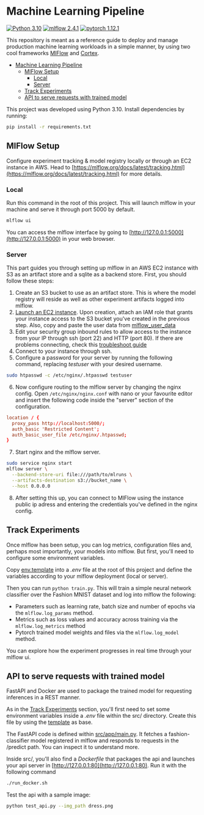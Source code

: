 # Machine Learning Pipeline

[![Python 3.10](https://img.shields.io/badge/python-3.10-blue.svg)](https://www.python.org/downloads/release/python-3100/)
[![mlflow 2.4.1](https://img.shields.io/badge/mlflow-2.4.1-lightblue.svg)](https://mlflow.org/docs/2.4.1/index.html)
[![pytorch 1.12.1](https://img.shields.io/badge/pytorch-1.12-red.svg)](https://pytorch.org/docs/1.12/)

This repository is meant as a reference guide to deploy and manage production machine learning workloads in a simple manner, by using two cool frameworks [MlFlow](https://mlflow.org/docs/latest/index.html) and [Cortex](https://docs.cortexlabs.com/).

- [Machine Learning Pipeline](#machine-learning-pipeline)
  - [MlFlow Setup](#mlflow-setup)
    - [Local](#local)
    - [Server](#server)
  - [Track Experiments](#track-experiments)
  - [API to serve requests with trained model](#api-to-serve-requests-with-trained-model)

This project was developed using Python 3.10. Install dependencies by running:

```bash
pip install -r requirements.txt
```

## MlFlow Setup

Configure experiment tracking & model registry locally or through an EC2 instance in AWS. Head to [https://mlflow.org/docs/latest/tracking.html](https://mlflow.org/docs/latest/tracking.html) for more details.

### Local

Run this command in the root of this project. This will launch mlflow in your machine and serve it through port 5000 by default.

```bash
mlflow ui
```

You can access the mlflow interface by going to [http://127.0.0.1:5000](http://127.0.0.1:5000) in your web browser.

### Server

This part guides you through setting up mlflow in an AWS EC2 instance with S3 as an artifact store and a sqlite as a backend store. First, you should follow these steps:

1. Create an S3 bucket to use as an artifact store. This is where the model registry will reside as well as other experiment artifacts logged into mlflow.
2. [Launch an EC2 instance](https://docs.aws.amazon.com/AWSEC2/latest/UserGuide/EC2_GetStarted.html). Upon creation, attach an IAM role that grants your instance access to the S3 bucket you've created in the previous step. Also, copy and paste the user data from [mlflow_user_data](mlflow_user_data.sh)
3. Edit your security group inbound rules to allow access to the instance from your IP through ssh (port 22) and HTTP (port 80). If there are problems connecting, check this [troubleshoot guide](https://docs.aws.amazon.com/AWSEC2/latest/UserGuide/TroubleshootingInstancesConnecting.html)
4. Connect to your instance through ssh.
5. Configure a password for your server by running the following command, replacing *testuser* with your desired username.
  
```bash
sudo htpasswd -c /etc/nginx/.htpasswd testuser
```

6. Now configure routing to the mlflow server by changing the nginx config. Open `/etc/nginx/nginx.conf` with nano or your favourite editor and insert the following code inside the "server" section of the configuration.
   
```conf
location / {
  proxy_pass http://localhost:5000/;
  auth_basic 'Restricted Content';
  auth_basic_user_file /etc/nginx/.htpasswd;
}
```

7. Start nginx and the mlflow server.

```bash
sudo service nginx start
mlflow server \
  --backend-store-uri file:///path/to/mlruns \
  --artifacts-destination s3://bucket_name \
  --host 0.0.0.0
```

8. After setting this up, you can connect to MlFlow using the instance public ip adress and entering the credentials you've defined in the nginx config.

## Track Experiments

Once mlflow has been setup, you can log metrics, configuration files and, perhaps most importantly, your models into mlflow. But first, you'll need to configure some environment variables.

Copy [env.template](env.template) into a *.env* file at the root of this project and define the variables according to your mlflow deployment (local or server).

Then you can run `python train.py`. This will train a simple neural network classifier over the Fashion MNIST dataset and log into mlflow the following:

- Parameters such as learning rate, batch size and number of epochs via the `mlflow.log_params` method.
- Metrics such as loss values and accuracy across training via the `mlflow.log_metrics` method
- Pytorch trained model weights and files via the `mlflow.log_model` method.

You can explore how the experiment progresses in real time through your mlflow ui.

## API to serve requests with trained model

FastAPI and Docker are used to package the trained model for requesting inferences in a REST manner.

As in the [Track Experiments](#track-experiments) section, you'll first need to set some environment variables inside a *.env* file within the src/ directory. Create this file by using the [template](src/.env.template) as base.

The FastAPI code is defined within [src/app/main.py](src/app/main.py). It fetches a fashion-classifier model registered in mlflow and responds to requests in the /predict path. You can inspect it to understand more.

Inside src/, you'll also find a *Dockerfile* that packages the api and launches your api server in [http://127.0.0.1:80](http://127.0.0.1:80). Run it with the following command

```bash
./run_docker.sh
```

Test the api with a sample image:

```bash
python test_api.py --img_path dress.png
```
